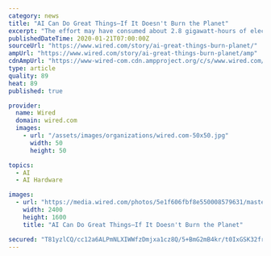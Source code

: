 ```yaml
---
category: news
title: "AI Can Do Great Things—If It Doesn't Burn the Planet"
excerpt: "The effort may have consumed about 2.8 gigawatt-hours of electricity, estimates Evan Sparks, CEO of Determined AI, a startup that provides software to help companies manage AI projects. That’s roughly equal to the output of three nuclear power plants for an hour. A spokesperson for OpenAI questioned the calculation, noting that it makes ..."
publishedDateTime: 2020-01-21T07:00:00Z
sourceUrl: "https://www.wired.com/story/ai-great-things-burn-planet/"
ampUrl: "https://www.wired.com/story/ai-great-things-burn-planet/amp"
cdnAmpUrl: "https://www-wired-com.cdn.ampproject.org/c/s/www.wired.com/story/ai-great-things-burn-planet/amp"
type: article
quality: 89
heat: 89
published: true

provider:
  name: Wired
  domain: wired.com
  images:
    - url: "/assets/images/organizations/wired.com-50x50.jpg"
      width: 50
      height: 50

topics:
  - AI
  - AI Hardware

images:
  - url: "https://media.wired.com/photos/5e1f606fbf8e550008579631/master/pass/Biz-powerplant-1140185265.jpg"
    width: 2400
    height: 1600
    title: "AI Can Do Great Things—If It Doesn't Burn the Planet"

secured: "T81yzlCQ/cc12a6ALPmNLXIWWfzDmjxa1cz8Q/5+BmG2mB4kr/t0IxGSK32frIpuebpq4/C5js2jW+NQ4Mt1lydCcBbOgyYMb8OSgUIzx6Mu1AePSHc9WWo9rMMuUxwF3Qc/6iPKzRgrnq2gEHuRFRnV3ufdQJ80zbtzJw2bBbCJUo+w3jC4S6I0Y9ZBEKCZI6YjErJpBKOPkswOan0dfm8HJ7DAptwoKu1DvFxO93bVa4WXwo/9nrbGQsI1nHphcLByHYOrJeIH9C4AHhBbeQ/A4UZzfVRTREXTNqLxj45J1gGdEIRFiT0cMqopKbWU09ZOAxEcZaFsVBc3zyOLBDdDTtjg6o3Oa7tyVgawqYbAhP091lPmTpjIq9Tpqmoy61MqD16LbcDxxw1j8skL2HAYI6ssXKuEFmNAeU8ye2/rnxvrUJ73ZfQW3Hzr68/WHCrKT1PmFUJVMKCS4LoD9w==;trbNkdiWw5MhIbxzM3+7eA=="
---
```


